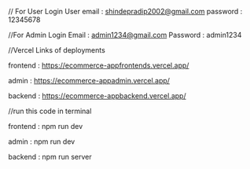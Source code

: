 // For User Login
User email : shindepradip2002@gmail.com
password : 12345678


//For Admin Login
Email : admin1234@gmail.com
Password : admin1234

//Vercel Links of deployments

frontend : https://ecommerce-appfrontends.vercel.app/

admin : https://ecommerce-appadmin.vercel.app/

backend : https://ecommerce-appbackend.vercel.app/








//run this code in terminal

frontend : npm run dev

admin : npm run dev

backend : npm run server
